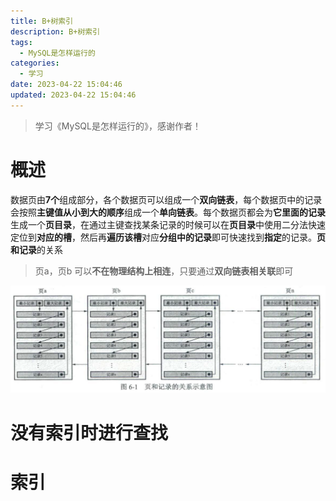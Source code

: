 ```yaml
---
title: B+树索引
description: B+树索引
tags:
  - MySQL是怎样运行的
categories:
  - 学习
date: 2023-04-22 15:04:46
updated: 2023-04-22 15:04:46
---
```


> 学习《MySQL是怎样运行的》，感谢作者！

# 概述

数据页由**7个**组成部分，各个数据页可以组成一个**双向链表**，每个数据页中的记录会按照**主键值从小到大的顺序**组成一个**单向链表**。每个数据页都会为**它里面的记录**生成一个**页目录**，在通过主键查找某条记录的时候可以在**页目录**中使用二分法快速定位到**对应的槽**，然后再**遍历该槽**对应**分组中的记录**即可快速找到**指定**的记录。**页和记录**的关系    

> 页a，页b 可以**不在物理结构上相连**，只要通过**双向链表相关联**即可

![image-20230422205909858](https://raw.githubusercontent.com/lwmfjc/lwmfjc.github.io.resource/main/img/image-20230422205909858.png)

# 没有索引时进行查找

# 索引

